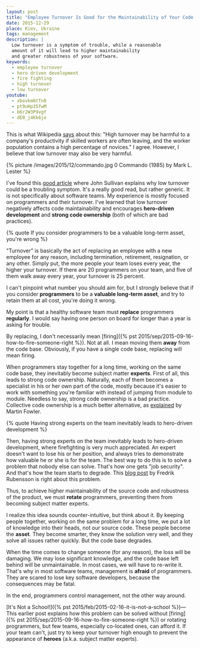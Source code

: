 ```yaml
---
layout: post
title: "Employee Turnover Is Good for the Maintainability of Your Code Base"
date: 2015-12-29
place: Kiev, Ukraine
tags: management
description: |
  Low turnover is a symptom of trouble, while a reasonable
  amount of it will lead to higher maintainability
  and greater robustness of your software.
keywords:
  - employee turnover
  - hero driven development
  - fire fighting
  - high turnover
  - low turnover
youtube:
  - xbovkm0tTn0
  - pt9uHp35fwM
  - b6r2W3P9vgY
  - dE0_j4Kk6jo
---
```


This is what Wikipedia [says](https://en.wikipedia.org/wiki/Turnover_%28employment%29) about this:
"High turnover may be harmful to a company's
productivity if skilled workers are often leaving,
and the worker population contains a high percentage of novices."
I agree. However, I believe that low turnover may also
be very harmful.

<!--more-->

{% picture /images/2015/12/commando.jpg 0 Commando (1985) by Mark L. Lester %}

I've found this
[good article](http://www.eremedia.com/ere/a-low-turnover-rate-could-mean-that-you-have-ugly-employees/)
where John Sullivan explains why low turnover could be a troubling
symptom. It's a really good read, but rather generic. It is not specifically about software
teams. My experience is mostly focused on programmers and their
turnover. I've learned that low turnover negatively affects code maintainability
and encourages **hero-driven development** and **strong code ownership**
(both of which are bad practices).

{% quote If you consider programmers to be a valuable long-term asset, you're wrong %}

"Turnover" is basically the act of replacing an employee
with a new employee for any reason, including termination,
retirement, resignation, or any other. Simply put, the more
people your team loses every year, the higher your turnover.
If there are 20 programmers on your team, and five of them
walk away every year, your turnover is 25 percent.

I can't pinpoint what number you should aim for, but I strongly believe
that if you consider **programmers** to be a **valuable long-term asset**,
and try to retain them at all cost, you're doing it wrong.

My point is that a healthy software team must
**replace** programmers **regularly**. I would say having one
person on board for longer than a year is asking for trouble.

By replacing, I don't necessarily mean
[firing]({% pst 2015/sep/2015-09-16-how-to-fire-someone-right %}).
Not at all. I mean moving them
**away** from the code base. Obviously, if you have a single code
base, replacing will mean firing.

When programmers stay together for a long time, working on the
same code base, they inevitably become subject matter **experts**. First of
all, this leads to strong code ownership. Naturally, each of them
becomes a specialist in his or her own part of the code, mostly because
it's easier to work with something you're familiar with instead of jumping
from module to module. Needless to say, strong code ownership is
a bad practice. Collective code ownership is a much better alternative,
as [explained](http://martinfowler.com/bliki/CodeOwnership.html) by Martin Fowler.

{% quote Having strong experts on the team inevitably leads to hero-driven development %}

Then, having strong experts on the team inevitably leads to
hero-driven development, where firefighting is very much appreciated.
An expert doesn't want to lose his or her position, and always tries to demonstrate
how valuable he or she is for the team. The best way to do this is to
solve a problem that nobody else can solve. That's how one gets "job security".
And that's how the team starts to degrade.
This [blog post](http://highlevelbits.com/2014/08/hero-driven-development.html)
by Fredrik Rubensson is right about this problem.

Thus, to achieve higher maintainability of the source code and
robustness of the product, we must **rotate** programmers, preventing
them from becoming subject matter experts.

I realize this idea sounds counter-intuitive, but think about it.
By keeping people together, working on the same problem for a long time,
we put a lot of knowledge into their heads, not our source code.
These people become the **asset**. They become smarter, they know the
solution very well, and they solve all issues rather quickly.
But the code base degrades.

When the time comes to change someone (for any reason), the loss will be
damaging. We may lose significant knowledge, and the code base left
behind will be unmaintainable. In most cases, we will have to re-write it.
That's why in most software teams, management is **afraid** of programmers.
They are scared to lose key software developers, because the
consequences may be fatal.

In the end, programmers control management, not the other way around.

[It's Not a School!]({% pst 2015/feb/2015-02-16-it-is-not-a-school %})&mdash;This earlier post explains how this problem can be solved without
[firing]({% pst 2015/sep/2015-09-16-how-to-fire-someone-right %})
or rotating programmers, but few teams, especially co-located ones,
can afford it. If your team can't, just try to keep your turnover high
enough to prevent the appearance of **heroes** (a.k.a. subject matter experts).

